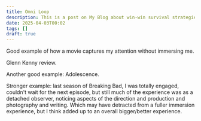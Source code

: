 ```yaml
---
title: Omni Loop
description: This is a post on My Blog about win-win survival strategies.
date: 2025-04-03T00:02
tags: []
draft: true
---
```

Good example of how a movie captures my attention without immersing me.

Glenn Kenny review.

Another good example: Adolescence.

Stronger example: last season of Breaking Bad, I was totally engaged, couldn't wait for the next episode, but still much of the experience was as a detached observer, noticing aspects of the direction and production and photography and writing. Which may have detracted from a fuller immersion experience, but I think added up to an overall bigger/better experience.